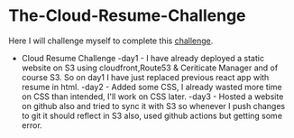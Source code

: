 # The-Cloud-Resume-Challenge
Here I will challenge myself to complete this [challenge](https://cloudresumechallenge.dev/docs/the-challenge/aws/).

* Cloud Resume Challenge 
-day1 - I have already deployed a static website on S3 using cloudfront,Route53 & Ceriticate Manager and of course S3. So on day1 I have just replaced previous react app with resume in html.
-day2 - Added some CSS, I already wasted more time on CSS than intended, I'll work on CSS later. 
-day3 - Hosted a website on github also and tried to sync it with S3 so whenever I push changes to git it should reflect in S3 also, used github actions but getting some error.
